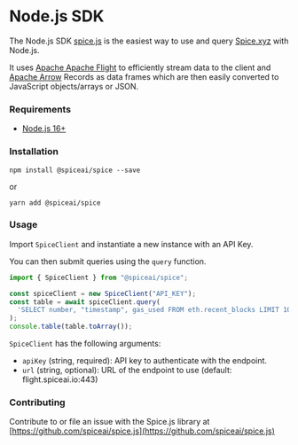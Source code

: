# Node.js SDK

The Node.js SDK [spice.js](https://www.npmjs.com/package/@spiceai/spice) is the easiest way to use and query [Spice.xyz](https://spice.xyz) with Node.js.

It uses [Apache Apache Flight](https://arrow.apache.org/docs/format/Flight.html) to efficiently stream data to the client and [Apache Arrow](https://arrow.apache.org/) Records as data frames which are then easily converted to JavaScript objects/arrays or JSON.

### Requirements

* [Node.js 16+](https://nodejs.org/)

### Installation

`npm install @spiceai/spice --save`

or

`yarn add @spiceai/spice`

### Usage

Import `SpiceClient` and instantiate a new instance with an API Key.

You can then submit queries using the `query` function.

```javascript
import { SpiceClient } from "@spiceai/spice";

const spiceClient = new SpiceClient("API_KEY");
const table = await spiceClient.query(
  'SELECT number, "timestamp", gas_used FROM eth.recent_blocks LIMIT 10'
);
console.table(table.toArray());
```

`SpiceClient` has the following arguments:

* `apiKey` (string, required): API key to authenticate with the endpoint.
* `url` (string, optional): URL of the endpoint to use (default: flight.spiceai.io:443)

### Contributing

Contribute to or file an issue with the Spice.js library at [https://github.com/spiceai/spice.js](https://github.com/spiceai/spice.js)
